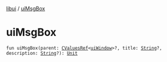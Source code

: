 [libui](index.md) / [uiMsgBox](./ui-msg-box.md)

# uiMsgBox

`fun uiMsgBox(parent: `[`CValuesRef`](../kotlinx.cinterop/-c-values-ref/index.md)`<`[`uiWindow`](ui-window.md)`>?, title: `[`String`](https://kotlinlang.org/api/latest/jvm/stdlib/kotlin/-string/index.html)`?, description: `[`String`](https://kotlinlang.org/api/latest/jvm/stdlib/kotlin/-string/index.html)`?): `[`Unit`](https://kotlinlang.org/api/latest/jvm/stdlib/kotlin/-unit/index.html)